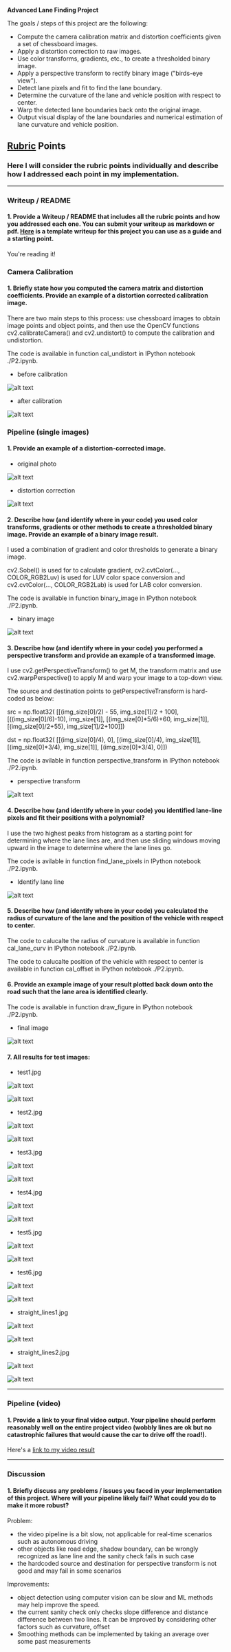**Advanced Lane Finding Project**

The goals / steps of this project are the following:

* Compute the camera calibration matrix and distortion coefficients given a set of chessboard images.
* Apply a distortion correction to raw images.
* Use color transforms, gradients, etc., to create a thresholded binary image.
* Apply a perspective transform to rectify binary image ("birds-eye view").
* Detect lane pixels and fit to find the lane boundary.
* Determine the curvature of the lane and vehicle position with respect to center.
* Warp the detected lane boundaries back onto the original image.
* Output visual display of the lane boundaries and numerical estimation of lane curvature and vehicle position.

[//]: # (Image References)
[image0]:  ./output_images/before_calibration.jpg
[image1]:  ./output_images/after_calibration.jpg
[image2]:  ./output_images/undistorted.jpg
[image3]:  ./output_images/binary.jpg
[image4]:  ./output_images/transform.jpg
[image5]:  ./output_images/fit.jpg
[image6]:  ./output_images/test1.jpg
[image7]:  ./output_images/test2.jpg
[image8]:  ./output_images/test3.jpg
[image9]:  ./output_images/test4.jpg
[image10]: ./output_images/test5.jpg
[image11]: ./output_images/test6.jpg
[image12]: ./output_images/straight_lines1.jpg
[image13]: ./output_images/straight_lines2.jpg
[image14]: ./output_images/original_test1.jpg
[image15]: ./output_images/original_test2.jpg
[image16]: ./output_images/original_test3.jpg
[image17]: ./output_images/original_test4.jpg
[image18]: ./output_images/original_test5.jpg
[image19]: ./output_images/original_test6.jpg
[image20]: ./output_images/original_straight_lines1.jpg
[image21]: ./output_images/original_straight_lines2.jpg
[video1]:  ./project_video_output.mp4

## [Rubric](https://review.udacity.com/#!/rubrics/571/view) Points

### Here I will consider the rubric points individually and describe how I addressed each point in my implementation.  

---

### Writeup / README

#### 1. Provide a Writeup / README that includes all the rubric points and how you addressed each one.  You can submit your writeup as markdown or pdf.  [Here](https://github.com/udacity/CarND-Advanced-Lane-Lines/blob/master/writeup_template.md) is a template writeup for this project you can use as a guide and a starting point.  

You're reading it!

### Camera Calibration

#### 1. Briefly state how you computed the camera matrix and distortion coefficients. Provide an example of a distortion corrected calibration image.

There are two main steps to this process: use chessboard images to obtain image points and object points, and then use the OpenCV functions cv2.calibrateCamera() and cv2.undistort() to compute the calibration and undistortion.

The code is available in function cal_undistort in IPython notebook ./P2.ipynb. 

- before calibration

![alt text][image0]

- after calibration

![alt text][image1]

### Pipeline (single images)

#### 1. Provide an example of a distortion-corrected image.

- original photo

![alt text][image20]

- distortion correction

![alt text][image2]

#### 2. Describe how (and identify where in your code) you used color transforms, gradients or other methods to create a thresholded binary image.  Provide an example of a binary image result.

I used a combination of gradient and color thresholds to generate a binary image. 

cv2.Sobel() is used for to calculate gradient, cv2.cvtColor(..., COLOR_RGB2Luv) is used for LUV color space conversion and cv2.cvtColor(..., COLOR_RGB2Lab) is used for LAB color conversion. 

The code is available in function binary_image in IPython notebook ./P2.ipynb.

- binary image

![alt text][image3]

#### 3. Describe how (and identify where in your code) you performed a perspective transform and provide an example of a transformed image.

I use cv2.getPerspectiveTransform() to get M, the transform matrix and use cv2.warpPerspective() to apply M and warp your image to a top-down view. 

The source and destination points to getPerspectiveTransform is hard-coded as below:
	
src = np.float32(
	[[(img_size[0]/2) - 55, img_size[1]/2 + 100],
	[((img_size[0]/6)-10), img_size[1]],
	[(img_size[0]*5/6)+60, img_size[1]],
	[(img_size[0]/2+55), img_size[1]/2+100]])

dst = np.float32(
	[[(img_size[0]/4), 0],
	[(img_size[0]/4), img_size[1]],
	[(img_size[0]*3/4), img_size[1]],
	[(img_size[0]*3/4), 0]])
	
The code is avilable in function perspective_transform in IPython notebook ./P2.ipynb.

- perspective transform

![alt text][image4]

#### 4. Describe how (and identify where in your code) you identified lane-line pixels and fit their positions with a polynomial?

I use the two highest peaks from histogram as a starting point for determining where the lane lines are, and then use sliding windows moving upward in the image to determine where the lane lines go.

The code is avilable in function find_lane_pixels in IPython notebook ./P2.ipynb.

- Identify lane line

![alt text][image5]

#### 5. Describe how (and identify where in your code) you calculated the radius of curvature of the lane and the position of the vehicle with respect to center.

The code to calucalte the radius of curvature is available in function cal_lane_curv in IPython notebook ./P2.ipynb.

The code to calucalte position of the vehicle with respect to center is available in function cal_offset in IPython notebook ./P2.ipynb.

#### 6. Provide an example image of your result plotted back down onto the road such that the lane area is identified clearly.

The code is available in function draw_figure in IPython notebook ./P2.ipynb.

- final image

![alt text][image6]

#### 7. All results for test images:

- test1.jpg

![alt text][image14]

![alt text][image6]

- test2.jpg

![alt text][image15]

![alt text][image7]

- test3.jpg

![alt text][image16]

![alt text][image8]

- test4.jpg

![alt text][image17]

![alt text][image9]

- test5.jpg

![alt text][image18]

![alt text][image10]

- test6.jpg

![alt text][image19]

![alt text][image11]

- straight_lines1.jpg

![alt text][image20]

![alt text][image12]

- straight_lines2.jpg

![alt text][image21]

![alt text][image13]

---

### Pipeline (video)

#### 1. Provide a link to your final video output.  Your pipeline should perform reasonably well on the entire project video (wobbly lines are ok but no catastrophic failures that would cause the car to drive off the road!).

Here's a [link to my video result](./project_video_output.mp4)

---

### Discussion

#### 1. Briefly discuss any problems / issues you faced in your implementation of this project.  Where will your pipeline likely fail?  What could you do to make it more robust?

Problem:
- the video pipeline is a bit slow, not applicable for real-time scenarios such as autonomous driving
- other objects like road edge, shadow boundary, can be wrongly recognized as lane line and the sanity check fails in such case
- the hardcoded source and destination for perspective transform is not good and may fail in some scenarios

Improvements:
- object detection using computer vision can be slow and ML methods may help improve the speed.
- the current sanity check only checks slope difference and distance difference between two lines. It can be improved by considering other factors such as curvature, offset
- Smoothing methods can be implemented by taking an average over some past measurements
